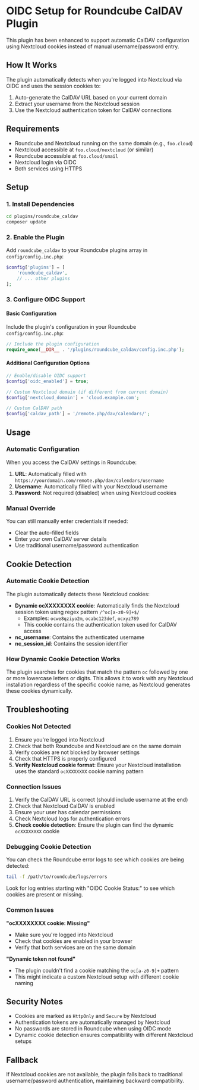 # OIDC Setup for Roundcube CalDAV Plugin

This plugin has been enhanced to support automatic CalDAV configuration using Nextcloud cookies instead of manual username/password entry.

## How It Works

The plugin automatically detects when you're logged into Nextcloud via OIDC and uses the session cookies to:

1. Auto-generate the CalDAV URL based on your current domain
2. Extract your username from the Nextcloud session
3. Use the Nextcloud authentication token for CalDAV connections

## Requirements

- Roundcube and Nextcloud running on the same domain (e.g., `foo.cloud`)
- Nextcloud accessible at `foo.cloud/nextcloud` (or similar)
- Roundcube accessible at `foo.cloud/smail`
- Nextcloud login via OIDC
- Both services using HTTPS

## Setup

### 1. Install Dependencies

```bash
cd plugins/roundcube_caldav
composer update
```

### 2. Enable the Plugin

Add `roundcube_caldav` to your Roundcube plugins array in `config/config.inc.php`:

```php
$config['plugins'] = [
    'roundcube_caldav',
    // ... other plugins
];
```

### 3. Configure OIDC Support

#### Basic Configuration

Include the plugin's configuration in your Roundcube `config/config.inc.php`:

```php
// Include the plugin configuration
require_once(__DIR__ . '/plugins/roundcube_caldav/config.inc.php');
```

#### Additional Configuration Options

```php
// Enable/disable OIDC support
$config['oidc_enabled'] = true;

// Custom Nextcloud domain (if different from current domain)
$config['nextcloud_domain'] = 'cloud.example.com';

// Custom CalDAV path
$config['caldav_path'] = '/remote.php/dav/calendars/';
```

## Usage

### Automatic Configuration

When you access the CalDAV settings in Roundcube:

1. **URL**: Automatically filled with `https://yourdomain.com/remote.php/dav/calendars/username`
2. **Username**: Automatically filled with your Nextcloud username
3. **Password**: Not required (disabled) when using Nextcloud cookies

### Manual Override

You can still manually enter credentials if needed:

- Clear the auto-filled fields
- Enter your own CalDAV server details
- Use traditional username/password authentication

## Cookie Detection

### Automatic Cookie Detection

The plugin automatically detects these Nextcloud cookies:

- **Dynamic ocXXXXXXXX cookie**: Automatically finds the Nextcloud session token using regex pattern `/^oc[a-z0-9]+$/`
  - Examples: `ocwe8qziyo2m`, `ocabc123def`, `ocxyz789`
  - This cookie contains the authentication token used for CalDAV access
- **nc_username**: Contains the authenticated username
- **nc_session_id**: Contains the session identifier

### How Dynamic Cookie Detection Works

The plugin searches for cookies that match the pattern `oc` followed by one or more lowercase letters or digits. This allows it to work with any Nextcloud installation regardless of the specific cookie name, as Nextcloud generates these cookies dynamically.

## Troubleshooting

### Cookies Not Detected

1. Ensure you're logged into Nextcloud
2. Check that both Roundcube and Nextcloud are on the same domain
3. Verify cookies are not blocked by browser settings
4. Check that HTTPS is properly configured
5. **Verify Nextcloud cookie format**: Ensure your Nextcloud installation uses the standard `ocXXXXXXXX` cookie naming pattern

### Connection Issues

1. Verify the CalDAV URL is correct (should include username at the end)
2. Check that Nextcloud CalDAV is enabled
3. Ensure your user has calendar permissions
4. Check Nextcloud logs for authentication errors
5. **Check cookie detection**: Ensure the plugin can find the dynamic `ocXXXXXXXX` cookie

### Debugging Cookie Detection

You can check the Roundcube error logs to see which cookies are being detected:

```bash
tail -f /path/to/roundcube/logs/errors
```

Look for log entries starting with "OIDC Cookie Status:" to see which cookies are present or missing.

### Common Issues

**"ocXXXXXXXX cookie: Missing"**
- Make sure you're logged into Nextcloud
- Check that cookies are enabled in your browser
- Verify that both services are on the same domain

**"Dynamic token not found"**
- The plugin couldn't find a cookie matching the `oc[a-z0-9]+` pattern
- This might indicate a custom Nextcloud setup with different cookie naming

## Security Notes

- Cookies are marked as `HttpOnly` and `Secure` by Nextcloud
- Authentication tokens are automatically managed by Nextcloud
- No passwords are stored in Roundcube when using OIDC mode
- Dynamic cookie detection ensures compatibility with different Nextcloud setups

## Fallback

If Nextcloud cookies are not available, the plugin falls back to traditional username/password authentication, maintaining backward compatibility.
